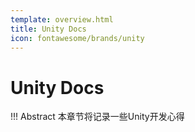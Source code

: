 ```yaml
---
template: overview.html
title: Unity Docs
icon: fontawesome/brands/unity
---
```

# Unity Docs

!!! Abstract
    本章节将记录一些Unity开发心得
